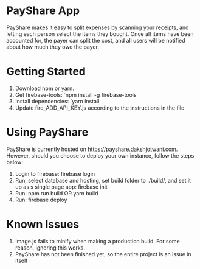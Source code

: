 # PayShare App
PayShare makes it easy to split expenses by scanning your receipts, and letting each person select the items they bought. Once all items have been accounted for, the payer can split the cost, and all users will be notified about how much they owe the payer.

# Getting Started
1. Download npm or yarn.
2. Get firebase-tools: `npm install -g firebase-tools
3. Install dependencies: `yarn install
4. Update fire_ADD_API_KEY.js according to the instructions in the file

# Using PayShare
PayShare is currently hosted on https://payshare.dakshjotwani.com. However, should you choose to deploy your own instance, follow the steps below:

1. Login to firebase: firebase login
2. Run, select database and hosting, set build folder to ./build/, and set it up as s single page app: firebase init
3. Run: npm run build OR yarn build
4. Run: firebase deploy

# Known Issues
1. Image.js fails to minify when making a production build. For some reason, ignoring this works.
2. PayShare has not been finished yet, so the entire project is an issue in itself
